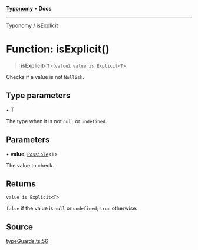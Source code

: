[**Typonomy**](../README.md) • **Docs**

***

[Typonomy](../globals.md) / isExplicit

# Function: isExplicit()

> **isExplicit**\<`T`\>(`value`): `value is Explicit<T>`

Checks if a value is not `Nullish`.

## Type parameters

• **T**

The type when it is not `null` or `undefined`.

## Parameters

• **value**: [`Possible`](../type-aliases/Possible.md)\<`T`\>

The value to check.

## Returns

`value is Explicit<T>`

`false` if the value is `null` or `undefined`; `true` otherwise.

## Source

[typeGuards.ts:56](https://github.com/softcraft-development/typonomy/blob/fe50b8023c82b88ddae1a279519fbfc3eededb46/src/typeGuards.ts#L56)
